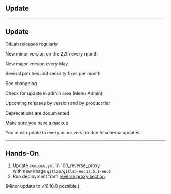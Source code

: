 <!-- .slide: id="gitlab_update" class="vertical-center" -->

<i class="fa-duotone fa-rotate fa-8x fa-duotone-colors" style="float: right; color: grey;"></i>

## Update

---

## Update

<i class="fa-duotone fa-rotate fa-4x fa-duotone-colors" style="float: right;"></i>

GitLab releases regularly [<i class="fa-solid fa-arrow-up-right-from-square"></i>](https://about.gitlab.com/releases/categories/releases/)

New minor version on the 22th every month

New major version every May

Several patches and security fixes per month

See changelog [<i class="fa-solid fa-arrow-up-right-from-square"></i>](https://gitlab.com/gitlab-org/gitlab/-/blob/master/CHANGELOG.md)

Check for update in admin area (Menu <i class="fa-regular fa-arrow-right"></i> Admin)

Upcoming releases by version [<i class="fa-solid fa-arrow-up-right-from-square"></i>](https://about.gitlab.com/upcoming-releases/) and by product tier [<i class="fa-solid fa-arrow-up-right-from-square"></i>](https://about.gitlab.com/direction/paid_tiers/)

Deprecations are documented [<i class="fa-solid fa-arrow-up-right-from-square"></i>](https://docs.gitlab.com/ee/update/deprecations)

Make sure you have a backup [<i class="fa-solid fa-arrow-up-right-from-square"></i>](https://docs.gitlab.com/ee/raketasks/backup_restore.html)

You must update to every minor version due to schema updates

---

## Hands-On

1. Update `compose.yml` in 100_reverse_proxy<br>with new image `gitlab/gitlab-ee:17.5.1-ee.0`
1. Run deployment from [reverse proxy section](#/gitlab_traefik)

(Minor update to v16.10.0 possible.)
